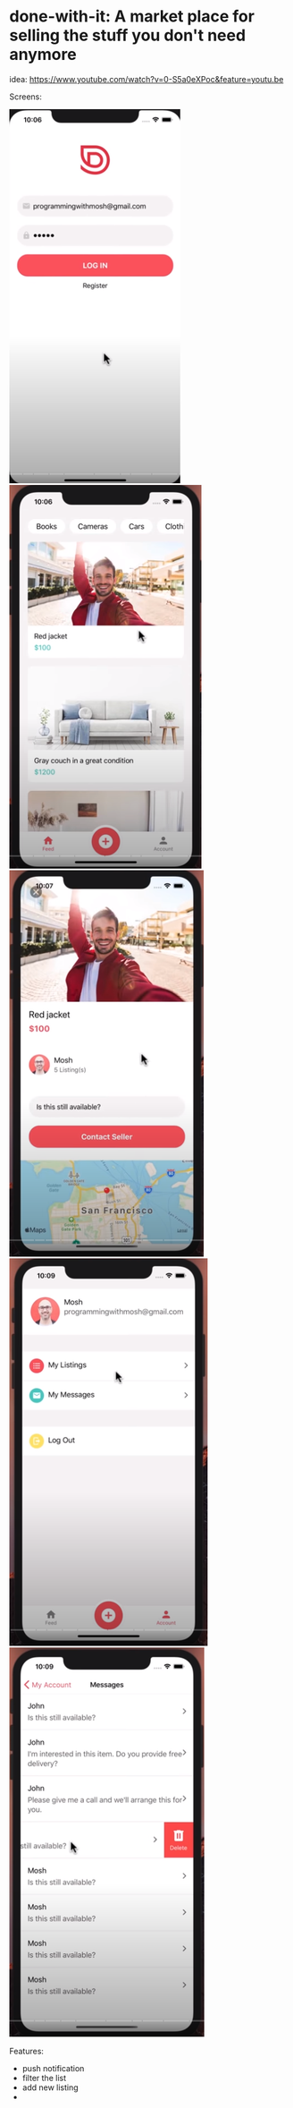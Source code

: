 # done-with-it: A market place for selling the stuff you don't need anymore

idea: https://www.youtube.com/watch?v=0-S5a0eXPoc&feature=youtu.be

Screens:

<img src="./images/1-front-screen.png">

<img src="./images/2-selling-items.png">

<img src="./images/3-item-detail.png">

<img src="./images/4-account.png">

<img src="./images/5-account-messages.png">

Features:
- push notification
- filter the list
- add new listing
- 